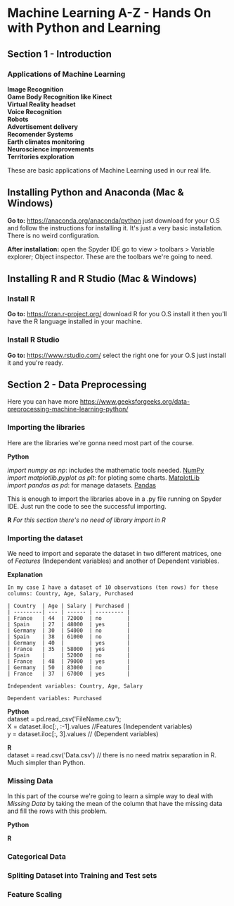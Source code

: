 # Machine Learning A-Z - Hands On with Python and Learning

## Section 1 - Introduction

### Applications of Machine Learning

**Image Recognition**  
**Game Body Recognition like Kinect**  
**Virtual Reality headset**  
**Voice Recognition**  
**Robots**  
**Advertisement delivery**  
**Recomender Systems**  
**Earth climates monitoring**  
**Neuroscience improvements**  
**Territories exploration**  

These are basic applications of Machine Learning used in our real life.  


## Installing Python and Anaconda (Mac & Windows)

**Go to:** https://anaconda.org/anaconda/python just download for your O.S and follow the instructions for installing it. It's just a very basic installation. There is no weird configuration.  

**After installation:** open the Spyder IDE go to view > toolbars > Variable explorer; Object inspector. These are the toolbars we're going to need. 


## Installing R and R Studio (Mac & Windows)

### Install R

**Go to:** https://cran.r-project.org/ download R for you O.S install it then you'll have the R language installed in your machine.  

### Install R Studio

**Go to:** https://www.rstudio.com/ select the right one for your O.S just install it and you're ready.


## Section 2 - Data Preprocessing

Here you can have more https://www.geeksforgeeks.org/data-preprocessing-machine-learning-python/

### Importing the libraries
Here are the libraries we're gonna need most part of the course.

**Python** 

*import numpy as np*: includes the mathematic tools needed. [NumPy](http://www.numpy.org/)  
*import matplotlib.pyplot as plt*: for ploting some charts. [MatplotLib](https://matplotlib.org/api/pyplot_api.html)  
*import pandas as pd*: for manage datasets. [Pandas](https://pandas.pydata.org/)  
 
This is enough to import the libraries above in a .py file running on Spyder IDE. Just run the code to see the successful importing.

**R** 
*For this section there's no need of library import in R*


### Importing the dataset  

We need to import and separate the dataset in two different matrices, one of *Features* (Independent variables) and another of Dependent variables.  

**Explanation**  
```
In my case I have a dataset of 10 observations (ten rows) for these columns: Country, Age, Salary, Purchased   

| Country  | Age | Salary | Purchased |
| ---------| --- | ------ | --------- |
| France   | 44  | 72000  | no        |
| Spain    | 27  | 48000  | yes       |
| Germany  | 30  | 54000  | no        |
| Spain    | 38  | 61000  | no        |
| Germany  | 40  |        | yes       |
| France   | 35  | 58000  | yes       |
| Spain    |     | 52000  | no        |
| France   | 48  | 79000  | yes       |
| Germany  | 50  | 83000  | no        |
| France   | 37  | 67000  | yes       |

Independent variables: Country, Age, Salary   

Dependent variables: Purchased  

```
**Python**  
dataset = pd.read_csv('FileName.csv');  
X = dataset.iloc[:, :-1].values //Features (Independent variables)  
y = dataset.iloc[:, 3].values   // (Dependent variables)  

**R**  
dataset = read.csv('Data.csv') // there is no need matrix separation in R. Much simpler than Python.  


### Missing Data
In this part of the course we're going to learn a simple way to deal with *Missing Data* by taking the mean of the column that have the missing data and fill the rows with this problem.


**Python**  
 

**R**  
 



### Categorical Data

### Spliting Dataset into Training and Test sets

### Feature Scaling





